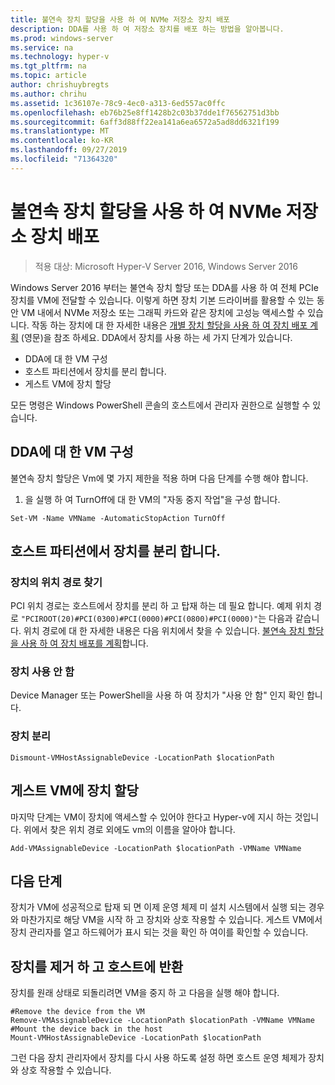 ```yaml
---
title: 불연속 장치 할당을 사용 하 여 NVMe 저장소 장치 배포
description: DDA를 사용 하 여 저장소 장치를 배포 하는 방법을 알아봅니다.
ms.prod: windows-server
ms.service: na
ms.technology: hyper-v
ms.tgt_pltfrm: na
ms.topic: article
author: chrishuybregts
ms.author: chrihu
ms.assetid: 1c36107e-78c9-4ec0-a313-6ed557ac0ffc
ms.openlocfilehash: eb76b25e8ff1428b2c03b37dde1f76562751d3bb
ms.sourcegitcommit: 6aff3d88ff22ea141a6ea6572a5ad8dd6321f199
ms.translationtype: MT
ms.contentlocale: ko-KR
ms.lasthandoff: 09/27/2019
ms.locfileid: "71364320"
---
```

# <a name="deploy-nvme-storage-devices-using-discrete-device-assignment"></a>불연속 장치 할당을 사용 하 여 NVMe 저장소 장치 배포

>적용 대상: Microsoft Hyper-V Server 2016, Windows Server 2016

Windows Server 2016 부터는 불연속 장치 할당 또는 DDA를 사용 하 여 전체 PCIe 장치를 VM에 전달할 수 있습니다.  이렇게 하면 장치 기본 드라이버를 활용할 수 있는 동안 VM 내에서 NVMe 저장소 또는 그래픽 카드와 같은 장치에 고성능 액세스할 수 있습니다.  작동 하는 장치에 대 한 자세한 내용은 [개별 장치 할당을 사용 하 여 장치 배포 계획](../plan/Plan-for-Deploying-Devices-using-Discrete-Device-Assignment.md) (영문)을 참조 하세요. DDA에서 장치를 사용 하는 세 가지 단계가 있습니다.
-   DDA에 대 한 VM 구성
-   호스트 파티션에서 장치를 분리 합니다.
-   게스트 VM에 장치 할당

모든 명령은 Windows PowerShell 콘솔의 호스트에서 관리자 권한으로 실행할 수 있습니다.

## <a name="configure-the-vm-for-dda"></a>DDA에 대 한 VM 구성
불연속 장치 할당은 Vm에 몇 가지 제한을 적용 하며 다음 단계를 수행 해야 합니다.

1.  을 실행 하 여 TurnOff에 대 한 VM의 "자동 중지 작업"을 구성 합니다.

```
Set-VM -Name VMName -AutomaticStopAction TurnOff
```

## <a name="dismount-the-device-from-the-host-partition"></a>호스트 파티션에서 장치를 분리 합니다.

### <a name="locating-the-devices-location-path"></a>장치의 위치 경로 찾기
PCI 위치 경로는 호스트에서 장치를 분리 하 고 탑재 하는 데 필요 합니다.  예제 위치 경로 `"PCIROOT(20)#PCI(0300)#PCI(0000)#PCI(0800)#PCI(0000)"`는 다음과 같습니다.   위치 경로에 대 한 자세한 내용은 다음 위치에서 찾을 수 있습니다. [불연속 장치 할당을 사용 하 여 장치 배포를 계획](../plan/Plan-for-Deploying-Devices-using-Discrete-Device-Assignment.md)합니다.

### <a name="disable-the-device"></a>장치 사용 안 함
Device Manager 또는 PowerShell을 사용 하 여 장치가 "사용 안 함" 인지 확인 합니다.  

### <a name="dismount-the-device"></a>장치 분리
```
Dismount-VMHostAssignableDevice -LocationPath $locationPath
```

## <a name="assigning-the-device-to-the-guest-vm"></a>게스트 VM에 장치 할당
마지막 단계는 VM이 장치에 액세스할 수 있어야 한다고 Hyper-v에 지시 하는 것입니다.  위에서 찾은 위치 경로 외에도 vm의 이름을 알아야 합니다.

```
Add-VMAssignableDevice -LocationPath $locationPath -VMName VMName
```

## <a name="whats-next"></a>다음 단계
장치가 VM에 성공적으로 탑재 되 면 이제 운영 체제 미 설치 시스템에서 실행 되는 경우와 마찬가지로 해당 VM을 시작 하 고 장치와 상호 작용할 수 있습니다.  게스트 VM에서 장치 관리자를 열고 하드웨어가 표시 되는 것을 확인 하 여이를 확인할 수 있습니다.

## <a name="removing-a-device-and-returning-it-to-the-host"></a>장치를 제거 하 고 호스트에 반환
장치를 원래 상태로 되돌리려면 VM을 중지 하 고 다음을 실행 해야 합니다.
```
#Remove the device from the VM
Remove-VMAssignableDevice -LocationPath $locationPath -VMName VMName
#Mount the device back in the host
Mount-VMHostAssignableDevice -LocationPath $locationPath
```
그런 다음 장치 관리자에서 장치를 다시 사용 하도록 설정 하면 호스트 운영 체제가 장치와 상호 작용할 수 있습니다.
